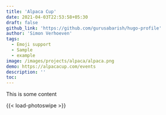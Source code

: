 ```yaml
---
title: 'Alpaca Cup'
date: 2021-04-03T22:53:58+05:30
draft: false
github_link: 'https://github.com/gurusabarish/hugo-profile'
author: 'Simon Verhoeven'
tags:
  - Emoji support
  - Sample
  - example
image: /images/projects/alpaca/alpaca.png
demo: https://alpacacup.com/events
description: ''
toc:
---
```


This is some content

<!-- {{< gallery />}} {{< load-photoswipe >}} -->

<!-- {{< figure src="judge scoring.png"
    width="200"
    height="300"
    caotion="Bla bla bla"
    caption-position="center"
    attr="Bla bla bla"
    target="_blank" alt="Lighthouse Amrum" >}}
{{< figure src="judge scoring.png"
    width="200"
    height="300"
    caotion="Bla bla bla"
    caption-position="center"
    attr="Bla bla bla"
    target="_blank" alt="Lighthouse Amrum" >}} -->

{{< load-photoswipe >}}
